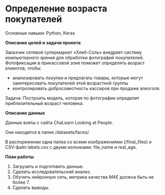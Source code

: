 # Определение возраста покупателей

Основные навыки: Python, Keras

**Описание целей и задачи проекта**

Заказчик сетевой супермаркет «Хлеб-Соль» внедряет систему компьютерного зрения для обработки фотографий покупателей. Фотофиксация в прикассовой зоне поможет определять возраст клиентов, чтобы:
 - анализировать покупки и предлагать товары, которые могут заинтересовать покупателей этой возрастной группы
 - контролировать добросовестность кассиров при продаже алкоголя.
 
Задача: Построить модель, которая по фотографии определит приблизительный возраст человека.

**Описание данных**

Данные взяты с сайта ChaLearn Looking at People. 

Они находятся в папке /datasets/faces/.

В распоряжении одна папка со всеми изображениями (/final_files) и CSV-файл labels.csv с двумя колонками: file_name и real_age.


**План работы**

1. Загрузить и подготовить данные.
2. Сделать исследовательский анализ.
2. Обучить нейронную сеть, метрика качества *MAE* должна быть не более 7. 
3. Сделать выводы.
